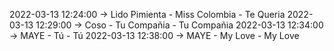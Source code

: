 2022-03-13 12:24:00 -> Lido Pimienta - Miss Colombia - Te Queria
2022-03-13 12:29:00 -> Coso - Tu Compañia - Tu Compañia
2022-03-13 12:34:00 -> MAYE - Tú - Tú
2022-03-13 12:38:00 -> MAYE - My Love - My Love
